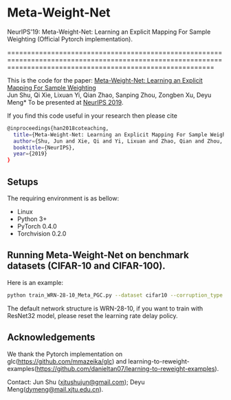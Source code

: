 # Meta-Weight-Net
NeurIPS'19: Meta-Weight-Net: Learning an Explicit Mapping For Sample Weighting (Official Pytorch implementation).


================================================================================================================================================================


This is the code for the paper:
[Meta-Weight-Net: Learning an Explicit Mapping For Sample Weighting](https://arxiv.org/abs/1902.07379)  
Jun Shu, Qi Xie, Lixuan Yi, Qian Zhao, Sanping Zhou, Zongben Xu, Deyu Meng*
To be presented at [NeurIPS 2019](https://nips.cc/Conferences/2019/).  

If you find this code useful in your research then please cite  
```bash
@inproceedings{han2018coteaching,
  title={Meta-Weight-Net: Learning an Explicit Mapping For Sample Weighting},
  author={Shu, Jun and Xie, Qi and Yi, Lixuan and Zhao, Qian and Zhou, Sanping and Xu, Zongben and Meng, Deyu},
  booktitle={NeurIPS},
  year={2019}
}
``` 


## Setups
The requiring environment is as bellow:  

- Linux 
- Python 3+
- PyTorch 0.4.0 
- Torchvision 0.2.0


## Running Meta-Weight-Net on benchmark datasets (CIFAR-10 and CIFAR-100).
Here is an example:
```bash
python train_WRN-28-10_Meta_PGC.py --dataset cifar10 --corruption_type unif --corruption_prob 0.6
```

The default network structure is WRN-28-10, if you want to train with ResNet32 model, please reset the learning rate delay policy.



## Acknowledgements
We thank the Pytorch implementation on glc(https://github.com/mmazeika/glc) and learning-to-reweight-examples(https://github.com/danieltan07/learning-to-reweight-examples).


Contact: Jun Shu (xjtushujun@gmail.com); Deyu Meng(dymeng@mail.xjtu.edu.cn).




